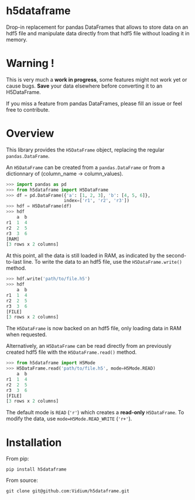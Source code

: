 # h5dataframe

Drop-in replacement for pandas DataFrames that allows to store data on an hdf5 file and manipulate data directly from that hdf5 file without loading it in memory.

# Warning !

This is very much a **work in progress**, some features might not work yet or cause bugs.
**Save** your data elsewhere before converting it to an H5DataFrame.

If you miss a feature from pandas DataFrames, please fill an issue or feel free to contribute.

# Overview

This library provides the `H5DataFrame` object, replacing the regular `pandas.DataFrame`.

An `H5DataFrame` can be created from a `pandas.DataFrame` or from a dictionnary of (column_name -> column_values).

```python
>>> import pandas as pd
>>> from h5dataframe import H5DataFrame
>>> df = pd.DataFrame({'a': [1, 2, 3], 'b': [4, 5, 6]}, 
                      index=['r1', 'r2', 'r3'])
>>> hdf = H5DataFrame(df)
>>> hdf
    a  b
r1  1  4
r2  2  5
r3  3  6
[RAM]
[3 rows x 2 columns]
```

At this point, all the data is still loaded in RAM, as indicated by the second-to-last line. To write the data to an hdf5 file, use the `H5DataFrame.write()` method.

```python
>>> hdf.write('path/to/file.h5')
>>> hdf
    a  b
r1  1  4
r2  2  5
r3  3  6
[FILE]
[3 rows x 2 columns]
```

The `H5DataFrame` is now backed on an hdf5 file, only loading data in RAM when requested.

Alternatively, an `H5DataFrame` can be read directly from an previously created hdf5 file with the `H5DataFrame.read()` method.

```python
>>> from h5dataframe import H5Mode
>>> H5DataFrame.read('path/to/file.h5', mode=H5Mode.READ)
    a  b
r1  1  4
r2  2  5
r3  3  6
[FILE]
[3 rows x 2 columns]
```

The default mode is `READ` (`'r'`) which creates a **read-only** `H5DataFrame`. To modify the data, use `mode=H5Mode.READ_WRITE` (`'r+'`).

# Installation

From pip:
```shell
pip install h5dataframe
```

From source:
```shell
git clone git@github.com:Vidium/h5dataframe.git
```